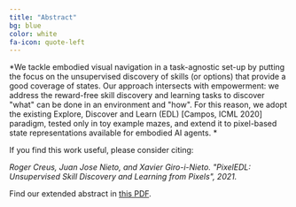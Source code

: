 ```yaml
---
title: "Abstract"
bg: blue
color: white
fa-icon: quote-left
---
```


*We tackle embodied visual navigation in a task-agnostic set-up by putting the focus on the unsupervised discovery of skills (or options) that provide a good coverage of states. Our approach intersects with empowerment: we address the reward-free skill discovery and learning tasks to discover "what" can be done in an environment and "how". For this reason, we adopt the existing Explore, Discover and Learn (EDL) [Campos, ICML 2020] paradigm, tested only in toy example mazes, and extend it to pixel-based state representations available for embodied AI agents. *

If you find this work useful, please consider citing:

<i>
Roger Creus, Juan Jose Nieto, and Xavier Giro-i-Nieto. "PixelEDL: Unsupervised Skill Discovery and Learning from Pixels", 2021.
</i>

Find our extended abstract in [this PDF](../assets/PixelEDL-Creus-2021.pdf).


